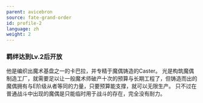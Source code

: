 ```yaml
---
parent: avicebron
source: fate-grand-order
id: profile-2
language: zh
weight: 2
---
```


### 羁绊达到Lv.2后开放

他是编织出魔术基盘之一的卡巴拉，并专精于魔偶铸造的Caster。
光是构筑魔偶制造工厂，就需要足以让一般魔术师破产十次的预算与长期工程了，但铸造而出的魔偶拥有与E阶级从者等同的力量，只要预算能支撑，就可以无限生产。
只不过在普通战斗中出现的魔偶是只能临时用于战斗的存在，完全没有耐力。
